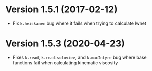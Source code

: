 # Version 1.5.1 (2017-02-12)

* Fix `k.heiskanen` bug where it fails when trying to calculate lwnet

# Version 1.5.3 (2020-04-23)

* Fixes `k.read`, `k.read.soloviev`, and `k.macIntyre` bug where base functions fail when calculating kinematic viscosity 
